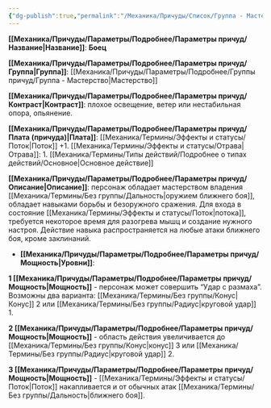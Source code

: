 ```yaml
---
{"dg-publish":true,"permalink":"/Механика/Причуды/Список/Группа - Мастерство/Боец/","noteIcon":"","created":"2025-09-07T13:19:21.269+03:00","updated":"2025-09-11T14:07:31.962+03:00"}
---
```




**[[Механика/Причуды/Параметры/Подробнее/Параметры причуд/Название\|Название]]**: **Боец**

**[[Механика/Причуды/Параметры/Подробнее/Параметры причуд/Группа\|Группа]]**: [[Механика/Причуды/Параметры/Подробнее/Группы причуд/Группа - Мастерство\|Мастерство]] 

**[[Механика/Причуды/Параметры/Подробнее/Параметры причуд/Контраст\|Контраст]]**: плохое освещение, ветер или нестабильная опора, опьянение. 

**[[Механика/Причуды/Параметры/Подробнее/Параметры причуд/Плата (причуда)\|Плата]]**: [[Механика/Термины/Эффекты и статусы/Поток\|Поток]] +1. [[Механика/Термины/Эффекты и статусы/Отрава\|Отрава]]: 1. [[Механика/Термины/Типы действий/Подробнее о типах действий/Основное\|Основное действие]]

**[[Механика/Причуды/Параметры/Подробнее/Параметры причуд/Описание\|Описание]]**: персонаж обладает мастерством владения [[Механика/Термины/Без группы/Дальность\|оружием ближнего боя]], обладает навыками борьбы и безоружного сражения. Для входа в состояние [[Механика/Термины/Эффекты и статусы/Поток\|потока]], требуется некоторое время для разогрева мышц и создание нужного настроя. Действие навыка распространяется на любые атаки ближнего боя, кроме заклинаний. 


- **[[Механика/Причуды/Параметры/Подробнее/Параметры причуд/Мощность\|Уровни]]**:

**1 [[Механика/Причуды/Параметры/Подробнее/Параметры причуд/Мощность\|Мощность]]** - персонаж может совершить “Удар с размаха”. Возможны два варианта: [[Механика/Термины/Без группы/Конус\|Конус]] 2 или [[Механика/Термины/Без группы/Радиус\|круговой удар]] 1. 

**2 [[Механика/Причуды/Параметры/Подробнее/Параметры причуд/Мощность\|Мощность]]** - область действия увеличивается до [[Механика/Термины/Без группы/Конус\|конус]] 3 или [[Механика/Термины/Без группы/Радиус\|круговой удар]] 2.

**3 [[Механика/Причуды/Параметры/Подробнее/Параметры причуд/Мощность\|Мощность]]** - [[Механика/Термины/Эффекты и статусы/Поток\|Поток]] накапливается и от обычных атак [[Механика/Термины/Без группы/Дальность\|ближнего боя]].
